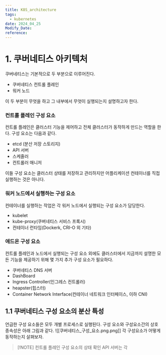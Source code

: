 ```yaml
---
title: K8S_architecture
tags:
  - kubernetes
date: 2024_04_25
Modify_Date: 
reference:
---
```

# 1. 쿠버네티스 아키텍처

쿠버네티스는 기본적으로 두 부분으로 이루어진다.

- 쿠버네티스 컨트롤 플레인
- 워커 노드

이 두 부분이 무엇을 하고 그 내부에서 무엇이 실행되는지 설명하고자 한다.

### 컨트롤 플레인 구성 요소
컨트롤 플레인은 클러스터 기능을 제어하고 전체 클러스터가 동작하게 만드는 역할을 한다. 구성 요소는 다음과 같다.

- etcd (분산 저장 스토리지)
- API 서버
- 스케줄러
- 컨트롤러 매니저

이들 구성 요소는 클러스터 상태를 저장하고 관리하지만 어플리케이션 컨테이너를 직접 실행하는 것은 아니다.

### 워커 노드에서 실행하는 구성 요소
컨테이너를 실행하는 작업은 각 워커 노드에서 실행되는 구성 요소가 담당한다.

- kubelet
- kube-proxy(쿠버네티스 서비스 프록시)
- 컨테이너 런타임(Dockerk, CRI-O 외 기타)
### 애드온 구성 요소
컨트롤 플레인과 노드에서 실행되는 구성 요소 외에도 클러스터에서 지금까지 설명한 모든 기능을 제공하기 위해 몇 가지 추가 구성 요소가 필요하다.

- 쿠버네티스 DNS 서버
- DashBoard
- Ingress Controller(인그레스 컨트롤러)
- heapster(힙스터)
- Container Network Interface(컨테이너 네트워크 인터페이스, 이하 CNI)

## 1.1 쿠버네티스 구성 요소의 분산 특성
언급한 구성 요소들은 모두 개별 프로세스로 실행된다. 구성 요소와 구성요소간의 상호 종속성은 아래 그림과 같다.
![[쿠버네티스_구성_요소.png.png]]
각 구성요소가 어떻게 동작하는지 살펴보자.

> [!NOTE] 컨트롤 플레인 구성 요소의 상태 확인
> API 서버는 각 
> 